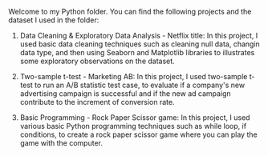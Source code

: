 Welcome to my Python folder. You can find the following projects and the dataset I used in the folder:

1. Data Cleaning & Exploratory Data Analysis - Netflix title:
In this project, I used basic data cleaning techniques such as cleaning null data, changin data type, and then using Seaborn and Matplotlib libraries to illustrates some exploratory observations on the dataset.

2. Two-sample t-test - Marketing AB:
In this project, I used two-sample t-test to run an A/B statistic test case, to evaluate if a company's new advertising campaign is successful and if the new ad campaign contribute to the increment of conversion rate.

3. Basic Programming - Rock Paper Scissor game:
In this project, I used various basic Python programming techniques such as while loop, if conditions, to create a rock paper scissor game where you can play the game with the computer.
